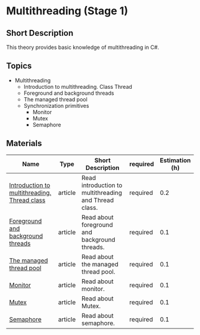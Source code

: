 # Multithreading (Stage 1)

## Short Description

This theory provides basic knowledge of multithreading in C#.

## Topics

* Multithreading
  * Introduction to multithreading. Class Thread
  * Foreground and background threads
  * The managed thread pool
  * Synchronization primitives
    * Monitor
    * Mutex
    * Semaphore

## Materials

| Name                                                                                                                              | Type    | Short Description                                     | required | Estimation (h) |
| --------------------------------------------------------------------------------------------------------------------------------- | ------- | ----------------------------------------------------- | -------- | -------------- |
| [Introduction to multithreading. Thread class](https://metanit.com/sharp/tutorial/11.1.php)                                       | article | Read introduction to multithreading and Thread class. | required | 0.2            |
| [Foreground and background threads](https://docs.microsoft.com/en-us/dotnet/standard/threading/foreground-and-background-threads) | article | Read about foreground and background threads.         | required | 0.1            |
| [The managed thread pool](https://docs.microsoft.com/en-us/dotnet/standard/threading/foreground-and-background-threads)           | article | Read about the managed thread pool.                   | required | 0.1            |
| [Monitor](https://metanit.com/sharp/tutorial/11.5.php)                                                                            | article | Read about monitor.                                   | required | 0.1            |
| [Mutex](https://metanit.com/sharp/tutorial/11.7.php)                                                                              | article | Read about Mutex.                                     | required | 0.1            |
| [Semaphore](https://metanit.com/sharp/tutorial/11.8.php)                                                                          | article | Read about semaphore.                                 | required | 0.1            |
